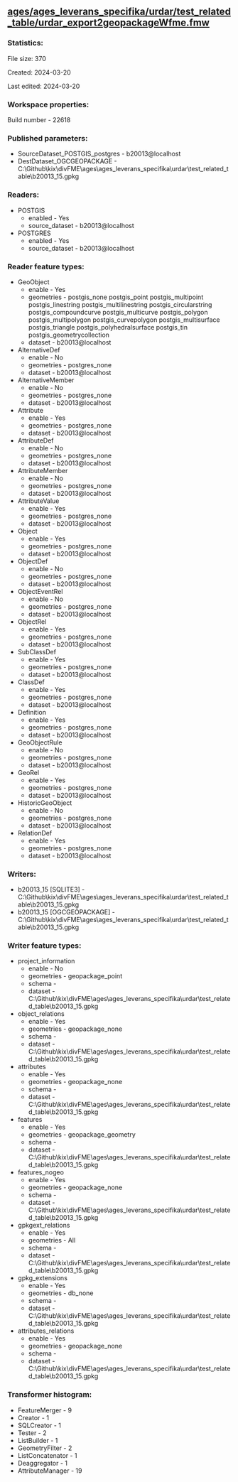 ﻿## [ages/ages_leverans_specifika/urdar/test_related_table/urdar_export2geopackageWfme.fmw](https://github.com/kicki58/kix_working_dir/blob/master/ages/ages_leverans_specifika/urdar/test_related_table/urdar_export2geopackageWfme.fmw)

### Statistics:
File size: 370

Created: 2024-03-20

Last edited: 2024-03-20


### Workspace properties:
Build number    - 22618

### Published parameters:
*  SourceDataset_POSTGIS_postgres    -   b20013@localhost
*  DestDataset_OGCGEOPACKAGE    -   C:\Github\kix\divFME\ages\ages_leverans_specifika\urdar\test_related_table\b20013_15.gpkg

### Readers:
*  POSTGIS
    * enabled    -  Yes
    * source_dataset    -   b20013@localhost
*  POSTGRES
    * enabled    -  Yes
    * source_dataset    -   b20013@localhost

### Reader feature types:
*  GeoObject
    * enable - Yes
    * geometries - postgis_none postgis_point postgis_multipoint postgis_linestring postgis_multilinestring postgis_circularstring postgis_compoundcurve postgis_multicurve postgis_polygon postgis_multipolygon postgis_curvepolygon postgis_multisurface postgis_triangle postgis_polyhedralsurface postgis_tin postgis_geometrycollection
    * dataset - b20013@localhost
*  AlternativeDef
    * enable - No
    * geometries - postgres_none
    * dataset - b20013@localhost
*  AlternativeMember
    * enable - No
    * geometries - postgres_none
    * dataset - b20013@localhost
*  Attribute
    * enable - Yes
    * geometries - postgres_none
    * dataset - b20013@localhost
*  AttributeDef
    * enable - No
    * geometries - postgres_none
    * dataset - b20013@localhost
*  AttributeMember
    * enable - No
    * geometries - postgres_none
    * dataset - b20013@localhost
*  AttributeValue
    * enable - Yes
    * geometries - postgres_none
    * dataset - b20013@localhost
*  Object
    * enable - Yes
    * geometries - postgres_none
    * dataset - b20013@localhost
*  ObjectDef
    * enable - No
    * geometries - postgres_none
    * dataset - b20013@localhost
*  ObjectEventRel
    * enable - No
    * geometries - postgres_none
    * dataset - b20013@localhost
*  ObjectRel
    * enable - Yes
    * geometries - postgres_none
    * dataset - b20013@localhost
*  SubClassDef
    * enable - Yes
    * geometries - postgres_none
    * dataset - b20013@localhost
*  ClassDef
    * enable - Yes
    * geometries - postgres_none
    * dataset - b20013@localhost
*  Definition
    * enable - Yes
    * geometries - postgres_none
    * dataset - b20013@localhost
*  GeoObjectRule
    * enable - No
    * geometries - postgres_none
    * dataset - b20013@localhost
*  GeoRel
    * enable - Yes
    * geometries - postgres_none
    * dataset - b20013@localhost
*  HistoricGeoObject
    * enable - No
    * geometries - postgres_none
    * dataset - b20013@localhost
*  RelationDef
    * enable - Yes
    * geometries - postgres_none
    * dataset - b20013@localhost


### Writers:
*  b20013_15 [SQLITE3]    -   C:\Github\kix\divFME\ages\ages_leverans_specifika\urdar\test_related_table\b20013_15.gpkg
*  b20013_15 [OGCGEOPACKAGE]    -   C:\Github\kix\divFME\ages\ages_leverans_specifika\urdar\test_related_table\b20013_15.gpkg

### Writer feature types:
*  project_information
    * enable - No
    * geometries - geopackage_point
    * schema - 
    * dataset - C:\Github\kix\divFME\ages\ages_leverans_specifika\urdar\test_related_table\b20013_15.gpkg
*  object_relations
    * enable - Yes
    * geometries - geopackage_none
    * schema - 
    * dataset - C:\Github\kix\divFME\ages\ages_leverans_specifika\urdar\test_related_table\b20013_15.gpkg
*  attributes
    * enable - Yes
    * geometries - geopackage_none
    * schema - 
    * dataset - C:\Github\kix\divFME\ages\ages_leverans_specifika\urdar\test_related_table\b20013_15.gpkg
*  features
    * enable - Yes
    * geometries - geopackage_geometry
    * schema - 
    * dataset - C:\Github\kix\divFME\ages\ages_leverans_specifika\urdar\test_related_table\b20013_15.gpkg
*  features_nogeo
    * enable - Yes
    * geometries - geopackage_none
    * schema - 
    * dataset - C:\Github\kix\divFME\ages\ages_leverans_specifika\urdar\test_related_table\b20013_15.gpkg
*  gpkgext_relations
    * enable - Yes
    * geometries - All
    * schema - 
    * dataset - C:\Github\kix\divFME\ages\ages_leverans_specifika\urdar\test_related_table\b20013_15.gpkg
*  gpkg_extensions
    * enable - Yes
    * geometries - db_none
    * schema - 
    * dataset - C:\Github\kix\divFME\ages\ages_leverans_specifika\urdar\test_related_table\b20013_15.gpkg
*  attributes_relations
    * enable - Yes
    * geometries - geopackage_none
    * schema - 
    * dataset - C:\Github\kix\divFME\ages\ages_leverans_specifika\urdar\test_related_table\b20013_15.gpkg

### Transformer histogram:
*  FeatureMerger    -   9
*  Creator    -   1
*  SQLCreator    -   1
*  Tester    -   2
*  ListBuilder    -   1
*  GeometryFilter    -   2
*  ListConcatenator    -   1
*  Deaggregator    -   1
*  AttributeManager    -   19

